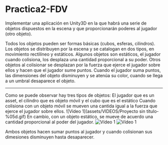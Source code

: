 # Practica2-FDV

Implementar una aplicación en Unity3D en la que habrá una serie de objetos dispuestos en la escena y que proporcionarán poderes al jugador (otro objeto).

Todos los objetos pueden ser formas básicas (cubos, esferas, cilindros).
Los objetos se distribuyen por la escena y se catalogan en dos tipos, en movimiento rectilíneo y estáticos.
Algunos objetos son estáticos, el jugador cuando colisiona, los desplaza una cantidad proporcional a su poder.
Otros objetos al colisionar se desplazan por la fuerza que ejerce el jugador sobre ellos y hacen que el jugador sume puntos.
Cuando el jugador suma puntos, las dimensiones del objeto disminuyen y se atenúa su color, cuando se llega a un umbral desaparece el objeto.

----------------------------------------------------

Como se puede observar hay tres tipos de objetos:
El jugador que es un asset, el cilindro que es objeto móvil y el cubo que es el estático 
Cuando colisiona con un objeto móvil se mueven una cantida igual a la fuerza que ejerce el jugador sobre ellos.
![Vídeo 1](assets/VIDEOS/Proyecto sin título-%05d.gif)
En cambio, con un objeto estático, se mueve de acuerdo una cantidad proporcional al poder del jugador.
![Vídeo 1](assets/VIDEOS/practica2_1-%05d.gif)
![Vídeo 1](assets/VIDEOS/practica2_3-%05d.gif)

Ambos objetos hacen sumar puntos al jugador y cuando colisionan sus dimesiones disminuyen hasta desaparecer.
